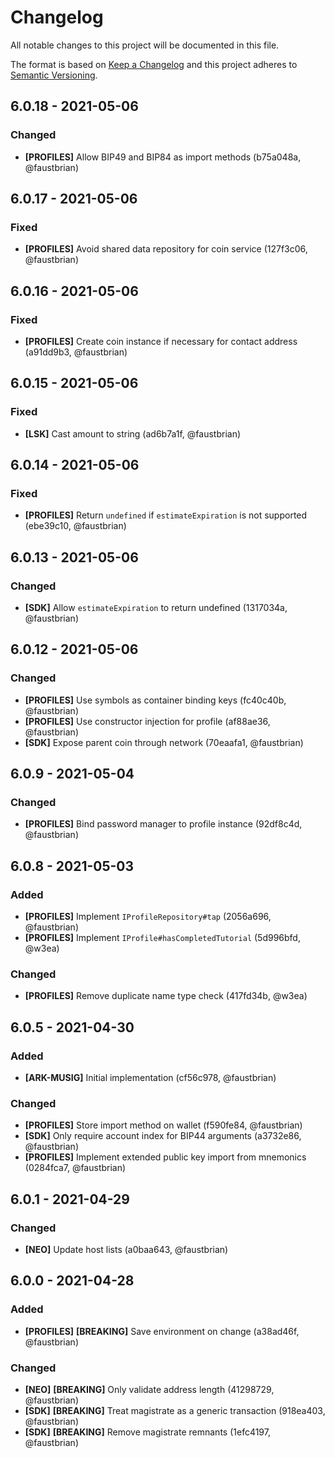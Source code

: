 # Changelog

All notable changes to this project will be documented in this file.

The format is based on [Keep a Changelog](http://keepachangelog.com/en/1.0.0/)
and this project adheres to [Semantic Versioning](http://semver.org/spec/v2.0.0.html).

## 6.0.18 - 2021-05-06

### Changed

- **[PROFILES]** Allow BIP49 and BIP84 as import methods (b75a048a, @faustbrian)

## 6.0.17 - 2021-05-06

### Fixed

- **[PROFILES]** Avoid shared data repository for coin service (127f3c06, @faustbrian)

## 6.0.16 - 2021-05-06

### Fixed

- **[PROFILES]** Create coin instance if necessary for contact address (a91dd9b3, @faustbrian)

## 6.0.15 - 2021-05-06

### Fixed

- **[LSK]** Cast amount to string (ad6b7a1f, @faustbrian)

## 6.0.14 - 2021-05-06

### Fixed

- **[PROFILES]** Return `undefined` if `estimateExpiration` is not supported (ebe39c10, @faustbrian)

## 6.0.13 - 2021-05-06

### Changed

- **[SDK]** Allow `estimateExpiration` to return undefined (1317034a, @faustbrian)

## 6.0.12 - 2021-05-06

### Changed

- **[PROFILES]** Use symbols as container binding keys (fc40c40b, @faustbrian)
- **[PROFILES]** Use constructor injection for profile (af88ae36, @faustbrian)
- **[SDK]** Expose parent coin through network (70eaafa1, @faustbrian)

## 6.0.9 - 2021-05-04

### Changed

- **[PROFILES]** Bind password manager to profile instance (92df8c4d, @faustbrian)

## 6.0.8 - 2021-05-03

### Added

- **[PROFILES]** Implement `IProfileRepository#tap` (2056a696, @faustbrian)
- **[PROFILES]** Implement `IProfile#hasCompletedTutorial` (5d996bfd, @w3ea)

### Changed

- **[PROFILES]** Remove duplicate name type check (417fd34b, @w3ea)

## 6.0.5 - 2021-04-30

### Added

- **[ARK-MUSIG]** Initial implementation (cf56c978, @faustbrian)

### Changed

- **[PROFILES]** Store import method on wallet (f590fe84, @faustbrian)
- **[SDK]** Only require account index for BIP44 arguments (a3732e86, @faustbrian)
- **[PROFILES]** Implement extended public key import from mnemonics (0284fca7, @faustbrian)

## 6.0.1 - 2021-04-29

### Changed

- **[NEO]** Update host lists (a0baa643, @faustbrian)

## 6.0.0 - 2021-04-28

### Added

- **[PROFILES]** **[BREAKING]** Save environment on change (a38ad46f, @faustbrian)

### Changed

- **[NEO]** **[BREAKING]** Only validate address length (41298729, @faustbrian)
- **[SDK]** **[BREAKING]** Treat magistrate as a generic transaction (918ea403, @faustbrian)
- **[SDK]** **[BREAKING]** Remove magistrate remnants (1efc4197, @faustbrian)
